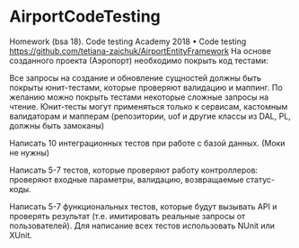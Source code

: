 # AirportCodeTesting
Homework (bsa 18). Code testing
Academy 2018 • Code testing
https://github.com/tetiana-zaichuk/AirportEntityFramework 
На основе созданного проекта (Аэропорт) необходимо покрыть код тестами:

Все запросы на создание и обновление сущностей должны быть покрыты юнит-тестами, которые проверяют валидацию и маппинг. По желанию можно покрыть тестами некоторые сложные запросы на чтение. Юнит-тесты могут применяться только к сервисам, кастомным валидаторам и мапперам (репозитории, uof и другие классы из DAL, PL, должны быть замоканы)

Написать 10 интеграционных тестов при работе с базой данных. (Моки не нужны)

Написать 5-7 тестов, которые проверяют работу контроллеров: проверяют входные параметры, валидацию, возвращаемые статус-коды.

Написать 5-7 функциональных тестов, которые будут вызывать API и проверять результат (т.е. имитировать реальные запросы от пользователей).
Для написание всех тестов использовать NUnit или XUnit.
